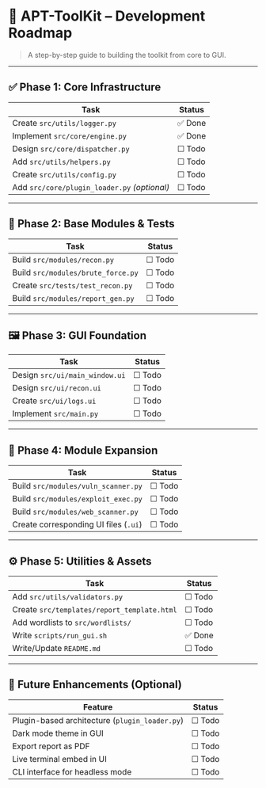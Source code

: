 # 📍 APT-ToolKit – Development Roadmap

> A step-by-step guide to building the toolkit from core to GUI.

---

## ✅ Phase 1: Core Infrastructure

| Task                                          | Status  |
|-----------------------------------------------|---------|
| Create `src/utils/logger.py`                  | ✅ Done |
| Implement `src/core/engine.py`                | ✅ Done |
| Design `src/core/dispatcher.py`               | ☐ Todo  |
| Add `src/utils/helpers.py`                    | ☐ Todo  |
| Create `src/utils/config.py`                  | ☐ Todo  |
| Add `src/core/plugin_loader.py` *(optional)*  | ☐ Todo  |

---

## 🧪 Phase 2: Base Modules & Tests

| Task                                          | Status  |
|-----------------------------------------------|---------|
| Build `src/modules/recon.py`                  | ☐ Todo  |
| Build `src/modules/brute_force.py`            | ☐ Todo  |
| Create `src/tests/test_recon.py`              | ☐ Todo  |
| Build `src/modules/report_gen.py`             | ☐ Todo  |

---

## 🖼️ Phase 3: GUI Foundation

| Task                                          | Status  |
|-----------------------------------------------|---------|
| Design `src/ui/main_window.ui`                | ☐ Todo  |
| Design `src/ui/recon.ui`                      | ☐ Todo  |
| Create `src/ui/logs.ui`                       | ☐ Todo  |
| Implement `src/main.py`                       | ☐ Todo  |

---

## 🔄 Phase 4: Module Expansion

| Task                                          | Status  |
|-----------------------------------------------|---------|
| Build `src/modules/vuln_scanner.py`           | ☐ Todo  |
| Build `src/modules/exploit_exec.py`           | ☐ Todo  |
| Build `src/modules/web_scanner.py`            | ☐ Todo  |
| Create corresponding UI files (`.ui`)         | ☐ Todo  |

---

## ⚙️ Phase 5: Utilities & Assets

| Task                                          | Status  |
|-----------------------------------------------|---------|
| Add `src/utils/validators.py`                 | ☐ Todo  |
| Create `src/templates/report_template.html`   | ☐ Todo  |
| Add wordlists to `src/wordlists/`             | ☐ Todo  |
| Write `scripts/run_gui.sh`                    | ✅ Done |
| Write/Update `README.md`                      | ☐ Todo  |

---

## 🌟 Future Enhancements (Optional)

| Feature                                       | Status  |
|-----------------------------------------------|---------|
| Plugin-based architecture (`plugin_loader.py`)| ☐ Todo  |
| Dark mode theme in GUI                        | ☐ Todo  |
| Export report as PDF                          | ☐ Todo  |
| Live terminal embed in UI                     | ☐ Todo  |
| CLI interface for headless mode               | ☐ Todo  |
